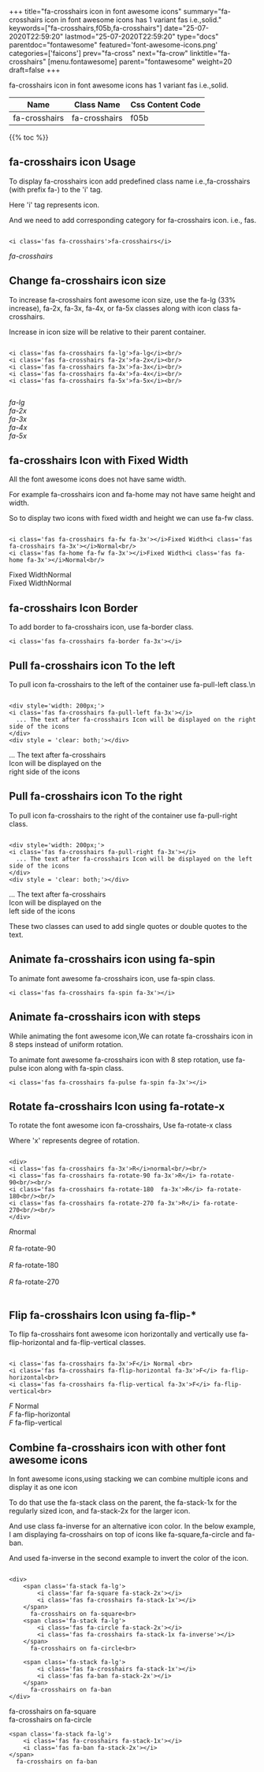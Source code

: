 +++
title="fa-crosshairs icon in font awesome icons"
summary="fa-crosshairs icon in font awesome icons has 1 variant fas i.e.,solid."
keywords=["fa-crosshairs,f05b,fa-crosshairs"]
date="25-07-2020T22:59:20"
lastmod="25-07-2020T22:59:20"
type="docs"
parentdoc="fontawesome"
featured='font-awesome-icons.png'
categories=['faicons']
prev="fa-cross"
next="fa-crow"
linktitle="fa-crosshairs"
[menu.fontawesome]
parent="fontawesome"
weight=20
draft=false
+++


fa-crosshairs icon in font awesome icons has 1 variant fas i.e.,solid.

<div class='table-responsive'><table class='table'><thead><tr><th>Name</th><th>Class Name</th><th>Css Content Code</th></tr></thead><tbody><tr><td>fa-crosshairs</td><td>fa-crosshairs</td><td>f05b</td></tr></tbody></table></div>


{{% toc %}}


## fa-crosshairs icon Usage

To display fa-crosshairs icon add predefined class name i.e.,fa-crosshairs (with prefix fa-) to the 'i' tag.

Here 'i' tag represents icon.

And we need to add corresponding category for fa-crosshairs icon. i.e., fas.


```

<i class='fas fa-crosshairs'>fa-crosshairs</i>
```

<i class='fas fa-crosshairs'>fa-crosshairs</i>




## Change fa-crosshairs icon size
To increase fa-crosshairs font awesome icon size, use the fa-lg (33% increase), fa-2x, fa-3x, fa-4x, or fa-5x classes along with icon class fa-crosshairs.

Increase in icon size will be relative to their parent container. 

```

<i class='fas fa-crosshairs fa-lg'>fa-lg</i><br/>
<i class='fas fa-crosshairs fa-2x'>fa-2x</i><br/>
<i class='fas fa-crosshairs fa-3x'>fa-3x</i><br/>
<i class='fas fa-crosshairs fa-4x'>fa-4x</i><br/>
<i class='fas fa-crosshairs fa-5x'>fa-5x</i><br/>
            
```

<i class='fas fa-crosshairs fa-lg'>fa-lg</i><br/>
<i class='fas fa-crosshairs fa-2x'>fa-2x</i><br/>
<i class='fas fa-crosshairs fa-3x'>fa-3x</i><br/>
<i class='fas fa-crosshairs fa-4x'>fa-4x</i><br/>
<i class='fas fa-crosshairs fa-5x'>fa-5x</i><br/>
            



## fa-crosshairs Icon with Fixed Width 

All the font awesome icons does not have same width.

For example fa-crosshairs icon and fa-home may not have same height and width.

So to display two icons with fixed width and height we can use fa-fw class.


```

<i class='fas fa-crosshairs fa-fw fa-3x'></i>Fixed Width<i class='fas fa-crosshairs fa-3x'></i>Normal<br/>
<i class='fas fa-home fa-fw fa-3x'></i>Fixed Width<i class='fas fa-home fa-3x'></i>Normal<br/>
```

<i class='fas fa-crosshairs fa-fw fa-3x'></i>Fixed Width<i class='fas fa-crosshairs fa-3x'></i>Normal<br/>
<i class='fas fa-home fa-fw fa-3x'></i>Fixed Width<i class='fas fa-home fa-3x'></i>Normal<br/>



## fa-crosshairs Icon Border 

To add border to fa-crosshairs icon, use fa-border class.


```
<i class='fas fa-crosshairs fa-border fa-3x'></i>

```
<i class='fas fa-crosshairs fa-border fa-3x'></i>





## Pull fa-crosshairs icon To the left

To pull icon fa-crosshairs to the left of the container use fa-pull-left class.\n

```

<div style='width: 200px;'>
<i class='fas fa-crosshairs fa-pull-left fa-3x'></i>
  ... The text after fa-crosshairs Icon will be displayed on the right side of the icons
</div>
<div style = 'clear: both;'></div>
```

<div style='width: 200px;'>
<i class='fas fa-crosshairs fa-pull-left fa-3x'></i>
  ... The text after fa-crosshairs Icon will be displayed on the right side of the icons
</div>
<div style = 'clear: both;'></div>




## Pull fa-crosshairs icon To the right
To pull icon fa-crosshairs to the right of the container use fa-pull-right class.

```

<div style='width: 200px;'>
<i class='fas fa-crosshairs fa-pull-right fa-3x'></i>
  ... The text after fa-crosshairs Icon will be displayed on the left side of the icons
</div>
<div style = 'clear: both;'></div>
```

<div style='width: 200px;'>
<i class='fas fa-crosshairs fa-pull-right fa-3x'></i>
  ... The text after fa-crosshairs Icon will be displayed on the left side of the icons
</div>
<div style = 'clear: both;'></div>

These two classes can used to add single quotes or double quotes to the text.


## Animate fa-crosshairs icon using fa-spin
To animate font awesome fa-crosshairs icon, use fa-spin class.

```
<i class='fas fa-crosshairs fa-spin fa-3x'></i>
```
<i class='fas fa-crosshairs fa-spin fa-3x'></i>




## Animate fa-crosshairs icon with steps
While animating the font awesome icon,We can rotate fa-crosshairs icon in 8 steps instead of uniform rotation.

To animate font awesome fa-crosshairs icon with 8 step rotation, use fa-pulse icon along with fa-spin class.


```
<i class='fas fa-crosshairs fa-pulse fa-spin fa-3x'></i>

```
<i class='fas fa-crosshairs fa-pulse fa-spin fa-3x'></i>





## Rotate fa-crosshairs Icon using fa-rotate-x
To rotate the font awesome icon fa-crosshairs, Use fa-rotate-x class

Where 'x' represents degree of rotation.


```

<div>
<i class='fas fa-crosshairs fa-3x'>R</i>normal<br/><br/>
<i class='fas fa-crosshairs fa-rotate-90 fa-3x'>R</i> fa-rotate-90<br/><br/> 
<i class='fas fa-crosshairs fa-rotate-180  fa-3x'>R</i> fa-rotate-180<br/><br/> 
<i class='fas fa-crosshairs fa-rotate-270 fa-3x'>R</i> fa-rotate-270<br/><br/>
</div>
```

<div>
<i class='fas fa-crosshairs fa-3x'>R</i>normal<br/><br/>
<i class='fas fa-crosshairs fa-rotate-90 fa-3x'>R</i> fa-rotate-90<br/><br/> 
<i class='fas fa-crosshairs fa-rotate-180  fa-3x'>R</i> fa-rotate-180<br/><br/> 
<i class='fas fa-crosshairs fa-rotate-270 fa-3x'>R</i> fa-rotate-270<br/><br/>
</div>




## Flip fa-crosshairs Icon using fa-flip-*
To flip fa-crosshairs font awesome icon horizontally and vertically use fa-flip-horizontal and fa-flip-vertical classes. 

```

<i class='fas fa-crosshairs fa-3x'>F</i> Normal <br>
<i class='fas fa-crosshairs fa-flip-horizontal fa-3x'>F</i> fa-flip-horizontal<br>
<i class='fas fa-crosshairs fa-flip-vertical fa-3x'>F</i> fa-flip-vertical<br>
```

<i class='fas fa-crosshairs fa-3x'>F</i> Normal <br>
<i class='fas fa-crosshairs fa-flip-horizontal fa-3x'>F</i> fa-flip-horizontal<br>
<i class='fas fa-crosshairs fa-flip-vertical fa-3x'>F</i> fa-flip-vertical<br>




## Combine fa-crosshairs icon with other font awesome icons
In font awesome icons,using stacking we can combine multiple icons and display it as one icon 

To do that use the fa-stack class on the parent, the fa-stack-1x for the regularly sized icon, and fa-stack-2x for the larger icon.

And use class fa-inverse for an alternative icon color. 
In the below example, I am displaying fa-crosshairs on top of icons like fa-square,fa-circle and fa-ban.

And used fa-inverse in the second example to invert the color of the icon.

```

<div>
    <span class='fa-stack fa-lg'>
        <i class='far fa-square fa-stack-2x'></i>
        <i class='fas fa-crosshairs fa-stack-1x'></i>
    </span>
      fa-crosshairs on fa-square<br>
    <span class='fa-stack fa-lg'>
        <i class='fas fa-circle fa-stack-2x'></i>
        <i class='fas fa-crosshairs fa-stack-1x fa-inverse'></i>
    </span>
      fa-crosshairs on fa-circle<br>

    <span class='fa-stack fa-lg'>
        <i class='fas fa-crosshairs fa-stack-1x'></i>
        <i class='fas fa-ban fa-stack-2x'></i>
    </span>
      fa-crosshairs on fa-ban
</div>
```

<div>
    <span class='fa-stack fa-lg'>
        <i class='far fa-square fa-stack-2x'></i>
        <i class='fas fa-crosshairs fa-stack-1x'></i>
    </span>
      fa-crosshairs on fa-square<br>
    <span class='fa-stack fa-lg'>
        <i class='fas fa-circle fa-stack-2x'></i>
        <i class='fas fa-crosshairs fa-stack-1x fa-inverse'></i>
    </span>
      fa-crosshairs on fa-circle<br>

    <span class='fa-stack fa-lg'>
        <i class='fas fa-crosshairs fa-stack-1x'></i>
        <i class='fas fa-ban fa-stack-2x'></i>
    </span>
      fa-crosshairs on fa-ban
</div>






